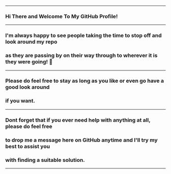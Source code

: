 ***
### Hi There and Welcome To My GitHub Profile!
***
### I'm always happy to see people taking the time to stop off and look around my repo
### as they are passing by on their way through to wherever it is they were going! 👋
***
### Please do feel free to stay as long as you like or even go have a good look around 
### if you want.
***
### Dont forget that if you ever need help with anything at all, please do feel free 
### to drop me a message here on GitHub anytime and I'll try my best to assist you 
### with finding a suitable solution.
***

<!--
**littletelx360/littletelx360** is a ✨ _special_ ✨ repository because its `README.md` (this file) appears on your GitHub profile.

Here are some ideas to get you started:

- 🔭 I’m currently working on ...
- 🌱 I’m currently learning ...
- 👯 I’m looking to collaborate on ...
- 🤔 I’m looking for help with ...
- 💬 Ask me about ...
- 📫 How to reach me: ...
- 😄 Pronouns: ...
- ⚡ Fun fact: ...
-->
